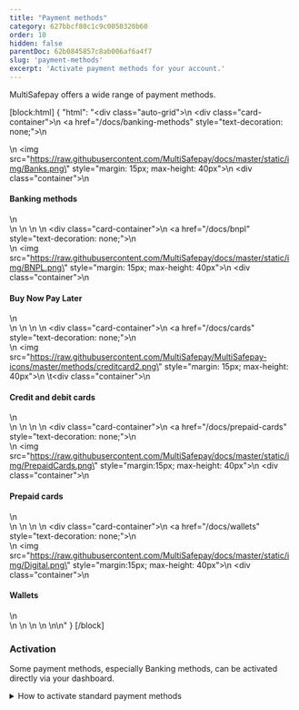 ```yaml
---
title: "Payment methods"
category: 627bbcf80c1c9c0050320b60
order: 10
hidden: false
parentDoc: 62b0845857c8ab006af6a4f7
slug: 'payment-methods'
excerpt: 'Activate payment methods for your account.'
---
```


MultiSafepay offers a wide range of payment methods.

[block:html]
{
  "html": "<div class=\"auto-grid\">\n    <div class=\"card-container\">\n        <a href=\"/docs/banking-methods\" style=\"text-decoration: none;\">\n            <div>\n                <img src=\"https://raw.githubusercontent.com/MultiSafepay/docs/master/static/img/Banks.png\" style=\"margin: 15px; max-height: 40px\">\n                <div class=\"container\">\n                    <h4><b>Banking methods</b></h4>\n                </div>\n            </div>\n        </a>\n    </div>\n    <div class=\"card-container\">\n        <a href=\"/docs/bnpl\" style=\"text-decoration: none;\">\n            <div>\n                <img src=\"https://raw.githubusercontent.com/MultiSafepay/docs/master/static/img/BNPL.png\" style=\"margin: 15px; max-height: 40px\">\n                <div class=\"container\">\n                    <h4><b>Buy Now Pay Later</b></h4>\n                </div>\n            </div>\n        </a>\n    </div>\n    <div class=\"card-container\">\n        <a href=\"/docs/cards\" style=\"text-decoration: none;\">\n            <div>\n                <img src=\"https://raw.githubusercontent.com/MultiSafepay/MultiSafepay-icons/master/methods/creditcard2.png\" style=\"margin: 15px; max-height: 40px\">\n             \t<div class=\"container\">\n                    <h4><b>Credit and debit cards</b></h4>\n                </div>\n            </div>\n        </a>\n    </div>\n    <div class=\"card-container\">\n        <a href=\"/docs/prepaid-cards\" style=\"text-decoration: none;\">\n            <div>\n                 <img src=\"https://raw.githubusercontent.com/MultiSafepay/docs/master/static/img/PrepaidCards.png\" style=\"margin:15px; max-height: 40px\">\n                <div class=\"container\">\n                    <h4><b>Prepaid cards</b></h4>\n                </div>\n            </div>\n        </a>\n    </div>\n     <div class=\"card-container\">\n        <a href=\"/docs/wallets\" style=\"text-decoration: none;\">\n            <div>\n                <img src=\"https://raw.githubusercontent.com/MultiSafepay/docs/master/static/img/Digital.png\" style=\"margin:15px; max-height: 40px\">\n                <div class=\"container\">\n                    <h4><b>Wallets</b></h4>\n                </div>\n            </div>\n        </a>\n    </div>\n  </div>\n\n<style>\n\nb {\n  color: #384248 !important;\n}\n  \n.auto-grid {\n  --auto-grid-min-size: 175px;\n  \n  display: grid;\n  grid-template-columns: repeat(auto-fill, minmax(var(--auto-grid-min-size), 1fr));\n}\n\n.card-container {\n  box-shadow: 0 4px 8px 0 rgba(0, 0, 0, 0.2); /* this adds the \"card\" effect */\n  padding: 16px;\n  text-align: center;\n  border-radius: 5px;\n  margin: 8px\n} \n\n.card-container:hover {\n  box-shadow: 0 8px 16px 0 rgb(0 0 0 / 20%);\n  transform: translateY(-0.2rem);\n  transition: all 0.2s;\n  cursor: pointer;\n}  \n\n</style>"
}
[/block]

### Activation

Some payment methods, especially Banking methods, can be activated directly via your dashboard.

<details id="how-to-activate-your-payment-methods">
<summary> How to activate standard payment methods</summary>
<br>

1. Sign in to your <a href="https://merchant.multisafepay.com" target="_blank">MultiSafepay dashboard</a> <i class="fa fa-external-link" style="font-size:12px;color:#8b929e"></i>.
2. To activate the payment method for:
- All sites, go to **Settings** > **Payment methods**.
- A specific site, go to **Sites**, and then click the relevant site.
This overwrites your global selection. Only the payment methods selected for the site will then be available.
3. Select the checkbox for the payment method, and then click **Save changes**.

**💡 Tip**: if you do not set site-specific methods, the global configuration will be applied.

💬  **Support:** If the payment method isn't visible in your dashboard, email [support@multisafepay.com](mailto:support@multisafepay.com)

<details id="how-to-activate-additional-payment-methods">
<summary> How to activate optional payment methods</summary>
<br>
For instructions to activate additional payment methods, see the respective pages and follow individual activation steps.
\


</details>
<br>

If you use a [ready-made integration](/docs/our-integrations/), first check that the payment method is supported.

### Testing

Before you start processing real transactions, test each payment method.  For more information - see [Testing payment methods](/docs/testing)

<br>

---

[block:html]
{
  "html": "<blockquote class=\"callout callout_info\">\n    <h3 class=\"callout-heading false\">\n        <span class=\"callout-icon\">💬</span>\n        <p>Support</p>\n    </h3>\n    <p>Email <a href=\"mailto:support@multisafepay.com\">support@multisafepay.com</a></p>\n</blockquote>\n"
}
[/block]

[Top of page](#)